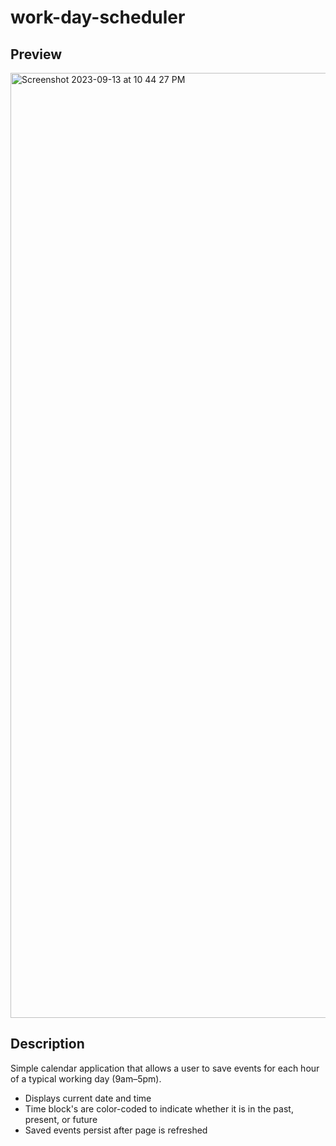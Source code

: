 # work-day-scheduler
## Preview
<img width="1512" alt="Screenshot 2023-09-13 at 10 44 27 PM" src="https://github.com/BrianPizz/work-day-scheduler/assets/138056153/5b2b196f-6282-44f3-9c87-23a4892a41ba">



## Description
Simple calendar application that allows a user to save events for each hour of a typical working day (9am–5pm).
* Displays current date and time
* Time block's are color-coded to indicate whether it is in the past, present, or future
* Saved events persist after page is refreshed

